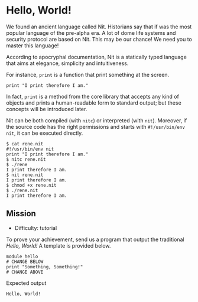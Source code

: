 # Hello, World!

We found an ancient language called Nit. Historians say that if was the most popular language of the pre-alpha era.
A lot of dome life systems and security protocol are based on Nit. This may be our chance!
We need you to master this language!

According to apocryphal documentation, Nit is a statically typed language that aims at elegance, simplicity and intuitiveness.

For instance, `print` is a function that print something at the screen.

~~~nit
print "I print therefore I am."
~~~

In fact, `print` is a method from the core library that accepts any kind of objects and prints a human-readable form to standard output; but these concepts will be introduced later.

Nit can be both compiled (with `nitc`) or interpreted (with `nit`).
Moreover, if the source code has the right permissions and starts with `#!/usr/bin/env nit`, it can be executed directly.

~~~
$ cat rene.nit
#!/usr/bin/env nit
print "I print therefore I am."
$ nitc rene.nit
$ ./rene
I print therefore I am.
$ nit rene.nit
I print therefore I am.
$ chmod +x rene.nit
$ ./rene.nit
I print therefore I am.
~~~


## Mission

* Difficulty: tutorial

To prove your achievement, send us a program that output the traditional *Hello, World!*
A template is provided below.

~~~nit
module hello
# CHANGE BELOW
print "Something, Something!"
# CHANGE ABOVE
~~~

Expected output

~~~
Hello, World!
~~~